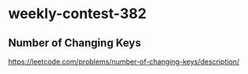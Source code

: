 # weekly-contest-382

## Number of Changing Keys
https://leetcode.com/problems/number-of-changing-keys/description/
